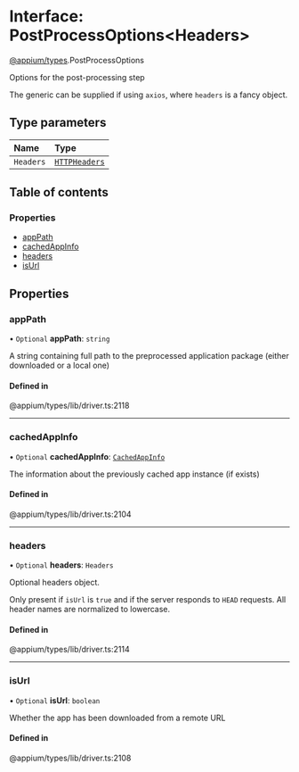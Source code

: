# Interface: PostProcessOptions<Headers\>

[@appium/types](../modules/appium_types.md).PostProcessOptions

Options for the post-processing step

The generic can be supplied if using `axios`, where `headers` is a fancy object.

## Type parameters

| Name | Type |
| :------ | :------ |
| `Headers` | [`HTTPHeaders`](../modules/appium_types.md#httpheaders) |

## Table of contents

### Properties

- [appPath](appium_types.PostProcessOptions.md#apppath)
- [cachedAppInfo](appium_types.PostProcessOptions.md#cachedappinfo)
- [headers](appium_types.PostProcessOptions.md#headers)
- [isUrl](appium_types.PostProcessOptions.md#isurl)

## Properties

### appPath

• `Optional` **appPath**: `string`

A string containing full path to the preprocessed application package (either downloaded or a local one)

#### Defined in

@appium/types/lib/driver.ts:2118

___

### cachedAppInfo

• `Optional` **cachedAppInfo**: [`CachedAppInfo`](appium_types.CachedAppInfo.md)

The information about the previously cached app instance (if exists)

#### Defined in

@appium/types/lib/driver.ts:2104

___

### headers

• `Optional` **headers**: `Headers`

Optional headers object.

Only present if `isUrl` is `true` and if the server responds to `HEAD` requests. All header names are normalized to lowercase.

#### Defined in

@appium/types/lib/driver.ts:2114

___

### isUrl

• `Optional` **isUrl**: `boolean`

Whether the app has been downloaded from a remote URL

#### Defined in

@appium/types/lib/driver.ts:2108
